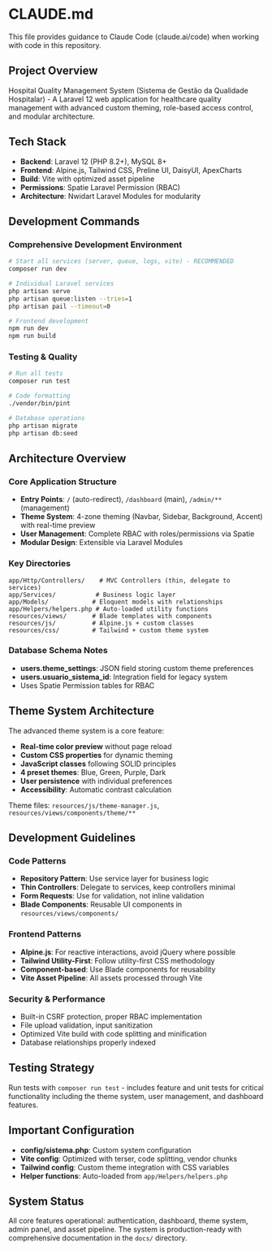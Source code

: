 # CLAUDE.md

This file provides guidance to Claude Code (claude.ai/code) when working with code in this repository.

## Project Overview

Hospital Quality Management System (Sistema de Gestão da Qualidade Hospitalar) - A Laravel 12 web application for healthcare quality management with advanced custom theming, role-based access control, and modular architecture.

## Tech Stack
- **Backend**: Laravel 12 (PHP 8.2+), MySQL 8+
- **Frontend**: Alpine.js, Tailwind CSS, Preline UI, DaisyUI, ApexCharts
- **Build**: Vite with optimized asset pipeline
- **Permissions**: Spatie Laravel Permission (RBAC)
- **Architecture**: Nwidart Laravel Modules for modularity

## Development Commands

### Comprehensive Development Environment
```bash
# Start all services (server, queue, logs, vite) - RECOMMENDED
composer run dev

# Individual Laravel services
php artisan serve
php artisan queue:listen --tries=1
php artisan pail --timeout=0

# Frontend development
npm run dev
npm run build
```

### Testing & Quality
```bash
# Run all tests
composer run test

# Code formatting
./vendor/bin/pint

# Database operations
php artisan migrate
php artisan db:seed
```

## Architecture Overview

### Core Application Structure
- **Entry Points**: `/` (auto-redirect), `/dashboard` (main), `/admin/**` (management)
- **Theme System**: 4-zone theming (Navbar, Sidebar, Background, Accent) with real-time preview
- **User Management**: Complete RBAC with roles/permissions via Spatie
- **Modular Design**: Extensible via Laravel Modules

### Key Directories
```
app/Http/Controllers/    # MVC Controllers (thin, delegate to services)
app/Services/           # Business logic layer
app/Models/            # Eloquent models with relationships
app/Helpers/helpers.php # Auto-loaded utility functions
resources/views/       # Blade templates with components
resources/js/          # Alpine.js + custom classes
resources/css/         # Tailwind + custom theme system
```

### Database Schema Notes
- **users.theme_settings**: JSON field storing custom theme preferences
- **users.usuario_sistema_id**: Integration field for legacy system
- Uses Spatie Permission tables for RBAC

## Theme System Architecture

The advanced theme system is a core feature:
- **Real-time color preview** without page reload
- **Custom CSS properties** for dynamic theming
- **JavaScript classes** following SOLID principles
- **4 preset themes**: Blue, Green, Purple, Dark
- **User persistence** with individual preferences
- **Accessibility**: Automatic contrast calculation

Theme files: `resources/js/theme-manager.js`, `resources/views/components/theme/**`

## Development Guidelines

### Code Patterns
- **Repository Pattern**: Use service layer for business logic
- **Thin Controllers**: Delegate to services, keep controllers minimal  
- **Form Requests**: Use for validation, not inline validation
- **Blade Components**: Reusable UI components in `resources/views/components/`

### Frontend Patterns
- **Alpine.js**: For reactive interactions, avoid jQuery where possible
- **Tailwind Utility-First**: Follow utility-first CSS methodology
- **Component-based**: Use Blade components for reusability
- **Vite Asset Pipeline**: All assets processed through Vite

### Security & Performance
- Built-in CSRF protection, proper RBAC implementation
- File upload validation, input sanitization
- Optimized Vite build with code splitting and minification
- Database relationships properly indexed

## Testing Strategy

Run tests with `composer run test` - includes feature and unit tests for critical functionality including the theme system, user management, and dashboard features.

## Important Configuration

- **config/sistema.php**: Custom system configuration
- **Vite config**: Optimized with terser, code splitting, vendor chunks
- **Tailwind config**: Custom theme integration with CSS variables
- **Helper functions**: Auto-loaded from `app/Helpers/helpers.php`

## System Status

All core features operational: authentication, dashboard, theme system, admin panel, and asset pipeline. The system is production-ready with comprehensive documentation in the `docs/` directory.